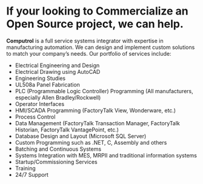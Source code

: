 # If your looking to Commercialize an Open Source project, we can help.

**Computrol** is a full service systems integrator with expertise in manufacturing automation. We can design and implement custom solutions to match your company’s needs. Our portfolio of services include:

- Electrical Engineering and Design
- Electrical Drawing using AutoCAD
- Engineering Studies
- UL508a Panel Fabrication
- PLC (Programmable Logic Controller) Programming (All manufacturers, especially Allen Bradley/Rockwell)
- Operator Interfaces
- HMI/SCADA Programming (FactoryTalk View, Wonderware, etc.)
- Process Control
- Data Management (FactoryTalk Transaction Manager, FactoryTalk Historian, FactoryTalk VantagePoint, etc.)
- Database Design and Layout (Microsoft SQL Server)
- Custom Programming such as .NET, C, Assembly and others
- Batching and Continuous Systems
- Systems Integration with MES, MRPII and traditional information systems
- Startup/Commissioning Services
- Training
- 24/7 Support


